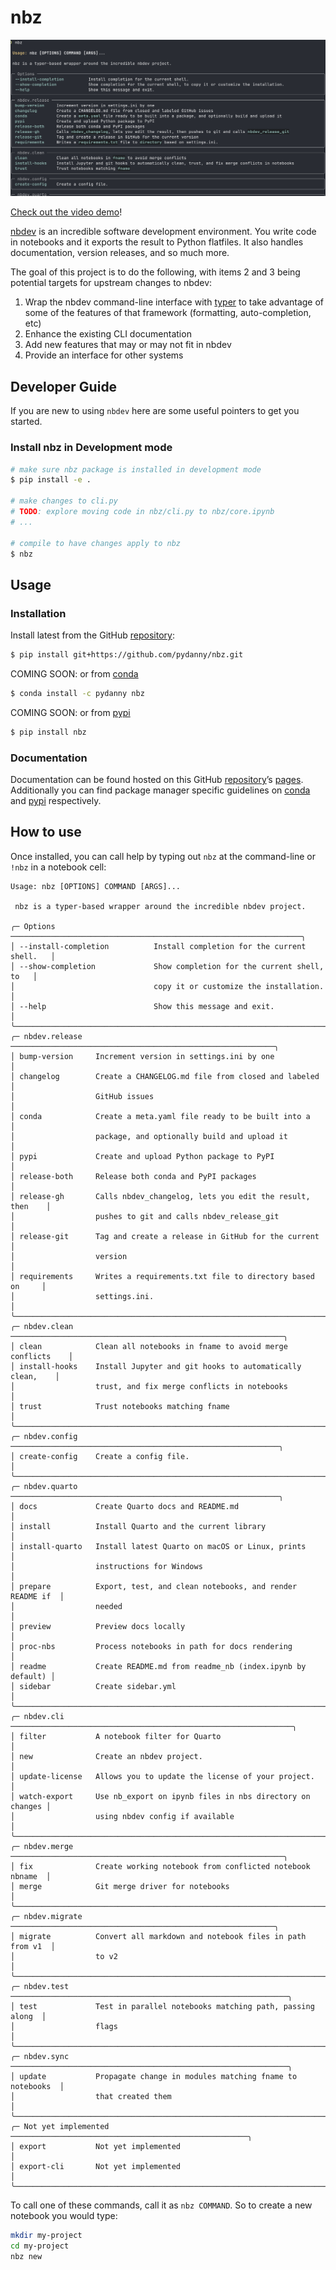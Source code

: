 # nbz


<!-- WARNING: THIS FILE WAS AUTOGENERATED! DO NOT EDIT! -->

![](nbz.png)

[Check out the video
demo](https://www.loom.com/share/5bbc2abcc73d45498be4259cb108dc64?sid=4b367d88-a20d-45d2-bea7-e569959e9e35)!

[nbdev](https://nbdev.fast.ai/) is an incredible software development
environment. You write code in notebooks and it exports the result to
Python flatfiles. It also handles documentation, version releases, and
so much more.

The goal of this project is to do the following, with items 2 and 3
being potential targets for upstream changes to nbdev:

1.  Wrap the nbdev command-line interface with
    [typer](https://typer.tiangolo.com/) to take advantage of some of
    the features of that framework (formatting, auto-completion, etc)
2.  Enhance the existing CLI documentation
3.  Add new features that may or may not fit in nbdev
4.  Provide an interface for other systems

## Developer Guide

If you are new to using `nbdev` here are some useful pointers to get you
started.

### Install nbz in Development mode

``` sh
# make sure nbz package is installed in development mode
$ pip install -e .

# make changes to cli.py
# TODO: explore moving code in nbz/cli.py to nbz/core.ipynb
# ...

# compile to have changes apply to nbz
$ nbz 
```

## Usage

### Installation

Install latest from the GitHub
[repository](https://github.com/pydanny/nbz):

``` sh
$ pip install git+https://github.com/pydanny/nbz.git
```

COMING SOON: or from [conda](https://anaconda.org/pydanny/nbz)

``` sh
$ conda install -c pydanny nbz
```

COMING SOON: or from [pypi](https://pypi.org/project/nbz/)

``` sh
$ pip install nbz
```

### Documentation

Documentation can be found hosted on this GitHub
[repository](https://github.com/pydanny/nbz)’s
[pages](https://pydanny.github.io/nbz/). Additionally you can find
package manager specific guidelines on
[conda](https://anaconda.org/pydanny/nbz) and
[pypi](https://pypi.org/project/nbz/) respectively.

## How to use

Once installed, you can call help by typing out `nbz` at the
command-line or `!nbz` in a notebook cell:

``` plaintext
Usage: nbz [OPTIONS] COMMAND [ARGS]...

 nbz is a typer-based wrapper around the incredible nbdev project.

╭─ Options ─────────────────────────────────────────────────────────────────╮
│ --install-completion          Install completion for the current shell.   │
│ --show-completion             Show completion for the current shell, to   │
│                               copy it or customize the installation.      │
│ --help                        Show this message and exit.                 │
╰───────────────────────────────────────────────────────────────────────────╯
╭─ nbdev.release ───────────────────────────────────────────────────────────╮
│ bump-version     Increment version in settings.ini by one                 │
│ changelog        Create a CHANGELOG.md file from closed and labeled       │
│                  GitHub issues                                            │
│ conda            Create a meta.yaml file ready to be built into a         │
│                  package, and optionally build and upload it              │
│ pypi             Create and upload Python package to PyPI                 │
│ release-both     Release both conda and PyPI packages                     │
│ release-gh       Calls nbdev_changelog, lets you edit the result, then    │
│                  pushes to git and calls nbdev_release_git                │
│ release-git      Tag and create a release in GitHub for the current       │
│                  version                                                  │
│ requirements     Writes a requirements.txt file to directory based on     │
│                  settings.ini.                                            │
╰───────────────────────────────────────────────────────────────────────────╯
╭─ nbdev.clean ─────────────────────────────────────────────────────────────╮
│ clean            Clean all notebooks in fname to avoid merge conflicts    │
│ install-hooks    Install Jupyter and git hooks to automatically clean,    │
│                  trust, and fix merge conflicts in notebooks              │
│ trust            Trust notebooks matching fname                           │
╰───────────────────────────────────────────────────────────────────────────╯
╭─ nbdev.config ────────────────────────────────────────────────────────────╮
│ create-config    Create a config file.                                    │
╰───────────────────────────────────────────────────────────────────────────╯
╭─ nbdev.quarto ────────────────────────────────────────────────────────────╮
│ docs             Create Quarto docs and README.md                         │
│ install          Install Quarto and the current library                   │
│ install-quarto   Install latest Quarto on macOS or Linux, prints          │
│                  instructions for Windows                                 │
│ prepare          Export, test, and clean notebooks, and render README if  │
│                  needed                                                   │
│ preview          Preview docs locally                                     │
│ proc-nbs         Process notebooks in path for docs rendering             │
│ readme           Create README.md from readme_nb (index.ipynb by default) │
│ sidebar          Create sidebar.yml                                       │
╰───────────────────────────────────────────────────────────────────────────╯
╭─ nbdev.cli ───────────────────────────────────────────────────────────────╮
│ filter           A notebook filter for Quarto                             │
│ new              Create an nbdev project.                                 │
│ update-license   Allows you to update the license of your project.        │
│ watch-export     Use nb_export on ipynb files in nbs directory on changes │
│                  using nbdev config if available                          │
╰───────────────────────────────────────────────────────────────────────────╯
╭─ nbdev.merge ─────────────────────────────────────────────────────────────╮
│ fix              Create working notebook from conflicted notebook nbname  │
│ merge            Git merge driver for notebooks                           │
╰───────────────────────────────────────────────────────────────────────────╯
╭─ nbdev.migrate ───────────────────────────────────────────────────────────╮
│ migrate          Convert all markdown and notebook files in path from v1  │
│                  to v2                                                    │
╰───────────────────────────────────────────────────────────────────────────╯
╭─ nbdev.test ──────────────────────────────────────────────────────────────╮
│ test             Test in parallel notebooks matching path, passing along  │
│                  flags                                                    │
╰───────────────────────────────────────────────────────────────────────────╯
╭─ nbdev.sync ──────────────────────────────────────────────────────────────╮
│ update           Propagate change in modules matching fname to notebooks  │
│                  that created them                                        │
╰───────────────────────────────────────────────────────────────────────────╯
╭─ Not yet implemented ─────────────────────────────────────────────────────╮
│ export           Not yet implemented                                      │
│ export-cli       Not yet implemented                                      │
╰───────────────────────────────────────────────────────────────────────────╯
```

To call one of these commands, call it as `nbz COMMAND`. So to create a
new notebook you would type:

``` sh
mkdir my-project
cd my-project
nbz new
```
